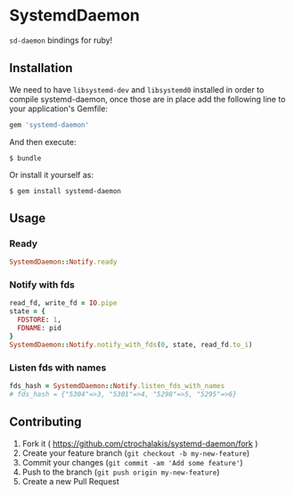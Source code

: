 # SystemdDaemon

`sd-daemon` bindings for ruby!

## Installation

We need to have `libsystemd-dev` and `libsystemd0` installed in order to
compile systemd-daemon, once those are in place add the following line to your
application's Gemfile:

```ruby
gem 'systemd-daemon'
```

And then execute:

    $ bundle

Or install it yourself as:

    $ gem install systemd-daemon

## Usage

### Ready

```ruby
SystemdDaemon::Notify.ready
```

### Notify with fds
```ruby
read_fd, write_fd = IO.pipe
state = {
  FDSTORE: 1,
  FDNAME: pid
}
SystemdDaemon::Notify.notify_with_fds(0, state, read_fd.to_i)
```

### Listen fds with names
```ruby
fds_hash = SystemdDaemon::Notify.listen_fds_with_names
# fds_hash = {"5304"=>3, "5301"=>4, "5298"=>5, "5295"=>6}
```


## Contributing

1. Fork it ( https://github.com/ctrochalakis/systemd-daemon/fork )
2. Create your feature branch (`git checkout -b my-new-feature`)
3. Commit your changes (`git commit -am 'Add some feature'`)
4. Push to the branch (`git push origin my-new-feature`)
5. Create a new Pull Request
